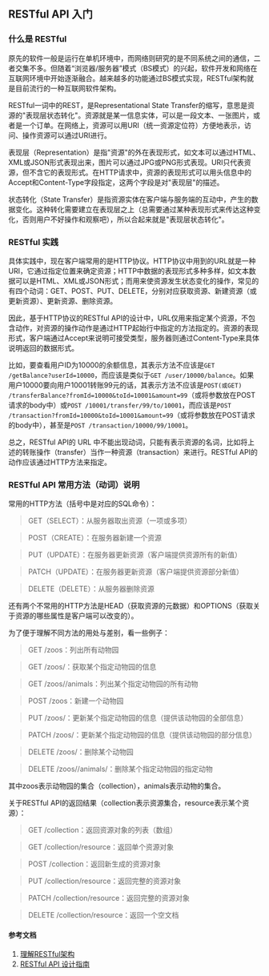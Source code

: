 ## RESTful API 入门

### 什么是 RESTful
原先的软件一般是运行在单机环境中，而网络则研究的是不同系统之间的通信，二者交集不多。但随着“浏览器/服务器”模式（BS模式）的兴起，软件开发和网络在互联网环境中开始逐渐融合。越来越多的功能通过BS模式实现，RESTful架构就是目前流行的一种互联网软件架构。

RESTful一词中的REST，是Representational State Transfer的缩写，意思是资源的"表现层状态转化"。资源就是某一信息实体，可以是一段文本、一张图片，或者是一个订单。在网络上，资源可以用URI（统一资源定位符）方便地表示，访问、操作资源可以通过URI进行。

表现层（Representation）是指"资源"的外在表现形式，如文本可以通过HTML、XML或JSON形式表现出来，图片可以通过JPG或PNG形式表现。URI只代表资源，但不含它的表现形式。在HTTP请求中，资源的表现形式可以用头信息中的Accept和Content-Type字段指定，这两个字段是对"表现层"的描述。

状态转化（State Transfer）是指资源实体在客户端与服务端的互动中，产生的数据变化。这种转化需要建立在表现层之上（总需要通过某种表现形式来传达这种变化，否则用户不好操作和观察吧），所以合起来就是"表现层状态转化"。

### RESTful 实践
具体实践中，现在客户端常用的是HTTP协议。HTTP协议中用到的URL就是一种URI，它通过指定位置来确定资源；HTTP中数据的表现形式多种多样，如文本数据可以是HTML、XML或JSON形式；而用来使资源发生状态变化的操作，常见的有四个动词：GET、POST、PUT、DELETE，分别对应获取资源、新建资源（或更新资源）、更新资源、删除资源。

因此，基于HTTP协议的RESTful API的设计中，URL仅用来指定某个资源，不包含动作，对资源的操作动作是通过HTTP起始行中指定的方法指定的。资源的表现形式，客户端通过Accept来说明可接受类型，服务器则通过Content-Type来具体说明返回的数据形式。

比如，要查看用户ID为10000的余额信息，其表示方法不应该是`GET /getBalance?userId=10000`，而应该是类似于`GET /user/10000/balance`。如果用户10000要向用户10001转账99元的话，其表示方法不应该是`POST(或GET) /transferBalance?fromId=10000&toId=10001&amount=99`（或将参数放在POST请求的body中）或`POST /10001/transfer/99/to/10001`，而应该是`POST /transaction?fromId=10000&toId=10001&amount=99`（或将参数放在POST请求的body中），甚至是`POST /transaction/10000/99/10001`。

总之，RESTful API的 URL 中不能出现动词，只能有表示资源的名词，比如将上述的转账操作（transfer）当作一种资源（transaction）来进行。RESTful API的动作应该通过HTTP方法来指定。

### RESTful API 常用方法（动词）说明
常用的HTTP方法（括号中是对应的SQL命令）：
> GET（SELECT）：从服务器取出资源（一项或多项）

> POST（CREATE）：在服务器新建一个资源

> PUT（UPDATE）：在服务器更新资源（客户端提供资源所有的新值）

> PATCH（UPDATE）：在服务器更新资源（客户端提供资源部分新值）

> DELETE（DELETE）：从服务器删除资源

还有两个不常用的HTTP方法是HEAD（获取资源的元数据）和OPTIONS（获取关于资源的哪些属性是客户端可以改变的）。

为了便于理解不同方法的用处与差别，看一些例子：
> GET /zoos：列出所有动物园

> GET /zoos/<id>：获取某个指定动物园的信息

> GET /zoos/<id>/animals：列出某个指定动物园的所有动物

> POST /zoos：新建一个动物园

> PUT /zoos/<id>：更新某个指定动物园的信息（提供该动物园的全部信息）

> PATCH /zoos/<id>：更新某个指定动物园的信息（提供该动物园的部分信息）

> DELETE /zoos/<id>：删除某个动物园
  
> DELETE /zoos/<zooId>/animals/<animalId>：删除某个指定动物园的指定动物

其中zoos表示动物园的集合（collection），animals表示动物的集合。

关于RESTful API的返回结果（collection表示资源集合，resource表示某个资源）：
> GET /collection：返回资源对象的列表（数组）

> GET /collection/resource：返回单个资源对象

> POST /collection：返回新生成的资源对象

> PUT /collection/resource：返回完整的资源对象

> PATCH /collection/resource：返回完整的资源对象

> DELETE /collection/resource：返回一个空文档


#### 参考文档
1. [理解RESTful架构](http://www.ruanyifeng.com/blog/2011/09/restful.html)
1. [RESTful API 设计指南](http://www.ruanyifeng.com/blog/2014/05/restful_api.html)


